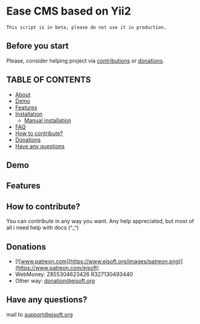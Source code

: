 # Ease CMS based on Yii2
`This script is in beta, please do not use it in production.`

## Before you start
Please, consider helping project via [contributions](https://github.com/ejsoft/ej/issues) or [donations](#donations). 

## TABLE OF CONTENTS
- [About](docs/about.md)
- [Demo](#demo)
- [Features](#features)
- [Installation](docs/installation.md)
    - [Manual installation](docs/installation.md#manual-installation)
- [FAQ](docs/faq.md)
- [How to contribute?](#how-to-contribute)
- [Donations](#donations)
- [Have any questions](#have-any-questions)

## Demo

## Features

## How to contribute?
You can contribute in any way you want. Any help appreciated, but most of all i need help with docs (^_^)

## Donations
- [![www.patreon.com](https://www.ejsoft.org/images/patreon.png)](https://www.patreon.com/ejsoft)
- WebMoney:
 Z855304623426
 R327130493440
- Other way: [donation@ejsoft.org](mailto:info@ejsoft.org)

## Have any questions?
mail to [support@ejsoft.org](mailto:support@ejsoft.org)
